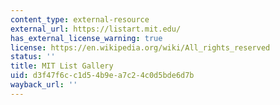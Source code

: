 ```yaml
---
content_type: external-resource
external_url: https://listart.mit.edu/
has_external_license_warning: true
license: https://en.wikipedia.org/wiki/All_rights_reserved
status: ''
title: MIT List Gallery
uid: d3f47f6c-c1d5-4b9e-a7c2-4c0d5bde6d7b
wayback_url: ''
---
```

